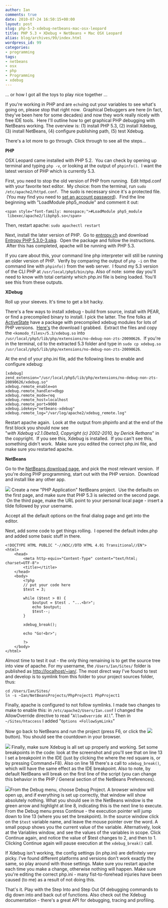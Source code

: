 ```yaml
---
author: Ian
comments: true
date: 2010-07-24 16:50:15+00:00
layout: post
slug: php-5-3-xdebug-netbeans-mac-osx-leopard
title: PHP 5.3 + XDebug + NetBeans + Mac OSX Leopard
alias: blog/archives/99/index.html
wordpress_id: 99
categories:
- programming
tags:
- netbeans
- osx
- php
- Programming
- xdebug
---
```


... or how I got all the toys to play nice together ...

If you're working in PHP and are `echo`ing out your variables to see what's going on, please stop that right now.  Graphical Debuggers are here (in fact, they've been here for some decades) and now they work really nicely with free IDE tools.  Here I'll outline how to get graphical PHP debugging with NetBeans working.  The overview is: (1) install PHP 5.3, (2) install Xdebug, (3) install NetBeans, (4) configure publishing path, (5) test Xdebug.

There's a lot more to go through.  Click through to see all the steps...
<!-- more -->


**PHP**

OSX Leopard came installed with PHP 5.2.  You can check by opening up terminal and typing `php -v`, or looking at the output of `phpinfo()`.  I want the latest version of PHP which is currently 5.3.

First, you need to stop the old version of PHP from running.  Edit httpd.conf with your favorite text editor.  My choice: from the terminal, run `sudo /etc/apache2/httpd.conf`.  The sudo is necessary since it's a protected file.  (You may find you need to [set an account password](http://www.google.com/search?q=osx+sudo+password)).  Find the line beginning with "LoadModule php5_module" and comment it out:

    
    <span style="font-family: monospace;">#LoadModule php5_module  libexec/apache2/libphp5.so</span>


Then, restart apache: `sudo apachectl restart`

Next, install the later version of PHP.  Go to [entropy.ch](http://www.entropy.ch/software/macosx/php/) and download [Entropy PHP 5.3.0-3.pkg](http://www2.entropy.ch/download/Entropy%20PHP%205.3.0-3.pkg).  Open the package and follow the instructions.  After this has completed, apache will be running with PHP 5.3.

If you care about this, your command line php interpreter will still be running an older version of PHP.  Verify by comparing the output of `php -i` on the command line with `phpinfo()` from the web server.  I found my 5.3 version of the CLI PHP at `/usr/local/php5/bin/php`. Also of note: some day you'll need to know with total certainty which php.ini file is being loaded.  You'll see this from these outputs.

**XDebug**

Roll up your sleeves. It's time to get a bit hacky.

There's a few ways to install xdebug - build from source, install with PEAR, or find a precompiled binary to install.  I pick the latter.  The fine folks at [ActiveState](http://code.activestate.com/komodo/remotedebugging/) have a package with precompiled xdebug modules for lots of PHP versions.  [Here's](http://downloads.activestate.com/Komodo/releases/6.0.0b2/remotedebugging/Komodo-PHPRemoteDebugging-6.0.0-beta2-53747-macosx.tar.gz) the download I grabbed.  Extract the files and copy the `<komodo_files>/5.3/xdebug.so` into `/usr/local/php5/lib/php/extensions/no-debug-non-zts-20090626`.  If you're in the terminal, cd to the extracted 5.3 folder and type in `sudo cp xdebug.so /usr/local/php5/lib/php/extensions/no-debug-non-zts-20090626`.

At the end of your php.ini file, add the following lines to enable and configure xdebug:

    
    [xdebug]
    zend_extension="/usr/local/php5/lib/php/extensions/no-debug-non-zts-20090626/xdebug.so"
    xdebug.remote_enable=on
    xdebug.remote_handler=dbgp
    xdebug.remote_mode=req
    xdebug.remote_host=localhost
    xdebug.remote_port=9000
    xdebug.idekey="netbeans-xdebug"
    xdebug.remote_log="/var/log/apache2/xdebug_remote.log"


Restart apache again.  Look at the output from phpinfo and at the end of the first block you should now see "_with Xdebug v2.1.0beta3, Copyright (c) 2002-2010, by Derick Rethans_" in the copyright.  If you see this, Xdebug is installed.  If you can't see this, something didn't work.  Make sure you edited the correct php.ini file, and make sure you restarted apache.

**NetBeans**

Go to the [NetBeans download page](http://netbeans.org/downloads/index.html), and pick the most relevant version.  If you're doing PHP programming, start out with the PHP version.  Download and install like any other app.

![](/blog/wp-content/uploads/2010/07/newProjectUrl-150x150.png) Create a new "PHP Application" NetBeans project.  Use the defaults on the first page, and make sure that PHP 5.3 is selected on the second page.  On the third page, make the URL point to your personal local page - insert a tilde followed by your username.

Accept all the default options on the final dialog page and get into the editor.

Next, add some code to get things rolling.  I opened the default index.php and added some basic stuff in there.

    
    
    
    
    
    
    
    <!DOCTYPE HTML PUBLIC "-//W3C//DTD HTML 4.01 Transitional//EN">
    <html>
        <head>
            <meta http-equiv="Content-Type" content="text/html; charset=UTF-8">
            <title></title>
        </head>
        <body>
            <?php
            // put your code here
            $test = 3;
    
            while ($test > 0) {
                $output = $test . "...<br>";
                echo $output;
                $test--;
            }
    
            xdebug_break();
    
            echo "Go!<br>";
    
            ?>
        </body>
    </html>








Almost time to test it out - the only thing remaining is to get the source tree into view of apache.  For my username, the `/Users/Ian/Sites/` folder is published as [http://localhost/~ian/](http://localhost/~ian/).  The most direct way I've found to test and develop is to symlink from this folder to your project sources folder, thus:

    
    cd /Users/Ian/Sites/
    ln -s ~Ian/NetBeansProjects/PhpProject1 PhpProject1


Finally, apache is configured to not follow symlinks.  I made two changes to make to enable this: in `/etc/apache2/Users/Ian.conf` I changed the AllowOverride directive to read "`AllowOverride All`". Then in `~/Sites/htaccess` I added "`Options +FollowSymLinks`"

Now go back to NetBeans and run the project (press F6, or click the [![](/blog/wp-content/uploads/2010/07/runProject.png)](/blog/wp-content/uploads/2010/07/runProject.png) button).  You should see the countdown in your browser.

[![](/blog/wp-content/uploads/2010/07/basic-150x150.png)](/blog/wp-content/uploads/2010/07/basic.png) Finally, make sure Xdebug is all set up properly and working.  Set some breakpoints in the code: look at the screenshot and you'll see that on line 13 I set a breakpoint in the IDE (just by clicking the where the red square is, or by pressing Command+F8).  Also on line 18 there's a call to `xdebug_break()`, which will have the same effect as the IDE breakpoint.  Also to note, by default NetBeans will break on the first line of the script (you can change this behavior in the PHP / General section of the NetBeans Preferences).

[![](/blog/wp-content/uploads/2010/07/dbg-150x150.png)](/blog/wp-content/uploads/2010/07/dbg.png)From the Debug menu, choose Debug Project.  A browser window will open up, and if everything is set up correctly, that window will show absolutely nothing.  What you should see in the NetBeans window is the green arrow and highlight at line 8, indicating this is the next line to execute.  From the Debug menu press Continue - the execution pointer will jump down to line 13 (where you set the breakpoint).  In the source window click on the `$test` variable name, and leave the mouse pointer over the word.  A small popup shows you the current value of the variable.  Alternatively, look at the Variables window, and see the values of the variables in scope.  Click Continue again, and notice the value of $test changes to 2, and then to 1.  Clicking Continue again will pause execution at the `xdebug_break()` call.

If Xdebug isn't working, the config settings (in php.ini) are definitely very picky.  I've found different platforms and versions don't work exactly the same, so play around with those settings.  Make sure you restart apache each time you make a change, otherwise nothing will happen.  Make sure you're editing the correct php.ini - many fist-to-forehead injuries have been caused (to me) as a result of not doing this.

That's it.  Play with the Step Into and Step Out Of debugging commands to dig down into and back out of functions.  Also check out the Xdebug documentation - there's a great API for debugging, tracing and profiling.
